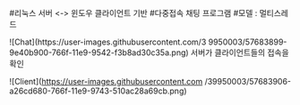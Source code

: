 #리눅스 서버 <-> 윈도우 클라이언트 기반
#다중접속 채팅 프로그램
#모델 : 멀티스레드

<div>
  ![Chat](https://user-images.githubusercontent.com/3
9950003/57683899-9e40b900-766f-11e9-9542-f3b8ad30c35a.png)
  서버가 클라이언트들의 접속을 확인
  
  ![Client](https://user-images.githubusercontent.com
/39950003/57683906-a26cd680-766f-11e9-9743-510ac28a69cb.png)
  </div>
